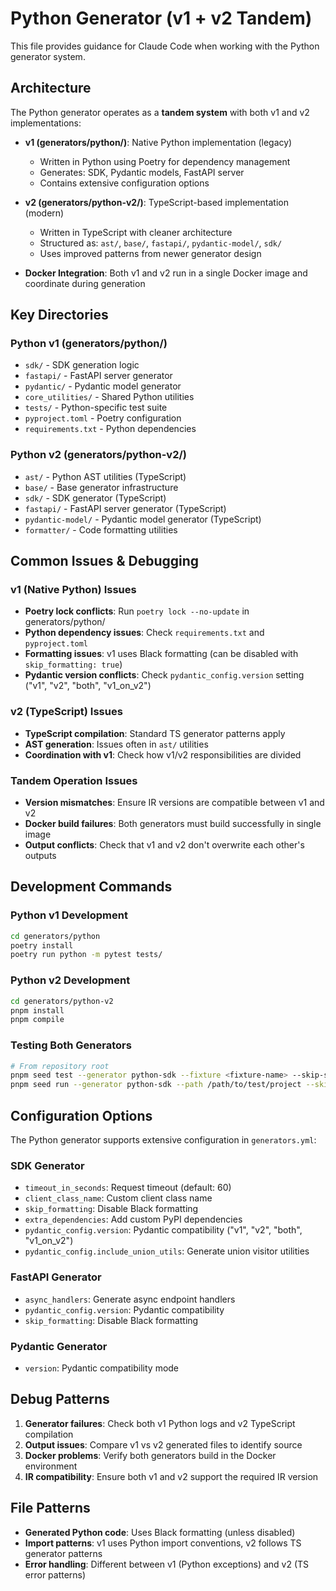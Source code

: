 # Python Generator (v1 + v2 Tandem)

This file provides guidance for Claude Code when working with the Python generator system.

## Architecture

The Python generator operates as a **tandem system** with both v1 and v2 implementations:

- **v1 (generators/python/)**: Native Python implementation (legacy)
  - Written in Python using Poetry for dependency management
  - Generates: SDK, Pydantic models, FastAPI server
  - Contains extensive configuration options

- **v2 (generators/python-v2/)**: TypeScript-based implementation (modern)
  - Written in TypeScript with cleaner architecture
  - Structured as: `ast/`, `base/`, `fastapi/`, `pydantic-model/`, `sdk/`
  - Uses improved patterns from newer generator design

- **Docker Integration**: Both v1 and v2 run in a single Docker image and coordinate during generation

## Key Directories

### Python v1 (generators/python/)
- `sdk/` - SDK generation logic
- `fastapi/` - FastAPI server generator
- `pydantic/` - Pydantic model generator
- `core_utilities/` - Shared Python utilities
- `tests/` - Python-specific test suite
- `pyproject.toml` - Poetry configuration
- `requirements.txt` - Python dependencies

### Python v2 (generators/python-v2/)
- `ast/` - Python AST utilities (TypeScript)
- `base/` - Base generator infrastructure
- `sdk/` - SDK generator (TypeScript)
- `fastapi/` - FastAPI server generator (TypeScript)
- `pydantic-model/` - Pydantic model generator (TypeScript)
- `formatter/` - Code formatting utilities

## Common Issues & Debugging

### v1 (Native Python) Issues
- **Poetry lock conflicts**: Run `poetry lock --no-update` in generators/python/
- **Python dependency issues**: Check `requirements.txt` and `pyproject.toml`
- **Formatting issues**: v1 uses Black formatting (can be disabled with `skip_formatting: true`)
- **Pydantic version conflicts**: Check `pydantic_config.version` setting ("v1", "v2", "both", "v1_on_v2")

### v2 (TypeScript) Issues
- **TypeScript compilation**: Standard TS generator patterns apply
- **AST generation**: Issues often in `ast/` utilities
- **Coordination with v1**: Check how v1/v2 responsibilities are divided

### Tandem Operation Issues
- **Version mismatches**: Ensure IR versions are compatible between v1 and v2
- **Docker build failures**: Both generators must build successfully in single image
- **Output conflicts**: Check that v1 and v2 don't overwrite each other's outputs

## Development Commands

### Python v1 Development
```bash
cd generators/python
poetry install
poetry run python -m pytest tests/
```

### Python v2 Development
```bash
cd generators/python-v2
pnpm install
pnpm compile
```

### Testing Both Generators
```bash
# From repository root
pnpm seed test --generator python-sdk --fixture <fixture-name> --skip-scripts
pnpm seed run --generator python-sdk --path /path/to/test/project --skip-scripts
```

## Configuration Options

The Python generator supports extensive configuration in `generators.yml`:

### SDK Generator
- `timeout_in_seconds`: Request timeout (default: 60)
- `client_class_name`: Custom client class name
- `skip_formatting`: Disable Black formatting
- `extra_dependencies`: Add custom PyPI dependencies
- `pydantic_config.version`: Pydantic compatibility ("v1", "v2", "both", "v1_on_v2")
- `pydantic_config.include_union_utils`: Generate union visitor utilities

### FastAPI Generator
- `async_handlers`: Generate async endpoint handlers
- `pydantic_config.version`: Pydantic compatibility
- `skip_formatting`: Disable Black formatting

### Pydantic Generator
- `version`: Pydantic compatibility mode

## Debug Patterns

1. **Generator failures**: Check both v1 Python logs and v2 TypeScript compilation
2. **Output issues**: Compare v1 vs v2 generated files to identify source
3. **Docker problems**: Verify both generators build in the Docker environment
4. **IR compatibility**: Ensure both v1 and v2 support the required IR version

## File Patterns

- **Generated Python code**: Uses Black formatting (unless disabled)
- **Import patterns**: v1 uses Python import conventions, v2 follows TS generator patterns
- **Error handling**: Different between v1 (Python exceptions) and v2 (TS error patterns)
